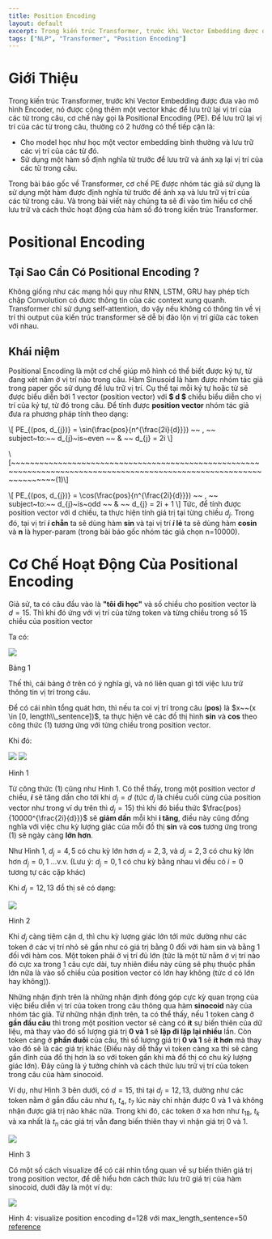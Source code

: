 ```yaml
---
title: Position Encoding
layout: default
excerpt: Trong kiến trúc Transformer, trước khi Vector Embedding được đưa vào mô hình Encoder, nó được cộng thêm một vector khác để lưu trữ lại vị trí của các từ trong câu, cơ chế này gọi là Positional Encoding (PE) ...
tags: ["NLP", "Transformer", "Position Encoding"]
---
```


# Giới Thiệu

Trong kiến trúc Transformer, trước khi Vector Embedding được đưa vào mô hình Encoder, nó được cộng thêm một vector khác để lưu trữ lại vị trí của các từ trong câu, cơ chế này gọi là Positional Encoding (PE). Để lưu trữ lại vị trí của các từ trong câu, thường có 2 hướng có thể tiếp cận là:

* Cho model học như học một vector embedding bình thường và lưu trữ các vị trí của các từ đó.
* Sử dụng một hàm số định nghĩa từ trước để lưu trữ và ánh xạ lại vị trí của các từ trong câu.

Trong bài báo gốc về Transformer, cơ chế PE được nhóm tác giả sử dụng là sử dụng một hàm được định nghĩa từ trước để ánh xạ và lưu trữ vị trí của các từ trong câu. Và trong bài viết này chúng ta sẽ đi vào tìm hiểu cơ chế lưu trữ và cách thức hoạt động của hàm số đó trong kiến trúc Transformer.

# Positional Encoding

## Tại Sao Cần Có Positional Encoding ?

Không giống như các mạng hồi quy như RNN, LSTM, GRU hay phép tích chập Convolution có đươc thông tin của các context xung quanh. Transformer chỉ sử dụng self-attention, do vậy nếu không có thông tin về vị trí thì output của kiến trúc transformer sẽ dễ bị đảo lộn vị trí giữa các token với nhau.

## Khái niệm

Positional Encoding là một cơ chế giúp mô hình có thể biết được ký tự, từ đang xét nằm ở vị trí nào trong câu. Hàm Sinusoid là hàm được nhóm tác giả trong paper gốc sử dụng để lưu trữ vị trí.
Cụ thể tại mỗi ký tự hoặc từ sẽ được biểu diễn bởi 1 vector (position vector) với **$ d $** chiều biểu diễn cho vị trí của ký tự, từ đó trong câu.
Để tính được **position vector** nhóm tác giả đưa ra phương pháp tính theo dạng:

\\[ PE_{(pos, d_{j})} = \sin(\frac{pos}{n^{\frac{2i}{d}}}) ~~ , ~~ subject~to:~~ d_{j}~is~even ~~ \& ~~ d_{j} = 2i \\]

\\[~~~~~~~~~~~~~~~~~~~~~~~~~~~~~~~~~~~~~~~~~~~~~~~~~~~~~~~~~~~~~~~~~~~~~~~~~~~~~~~~~~~~~~~~~~~~~~~~~~~~~~~~~~~~~~~~~~~~~(1)\\]

\\[ PE_{(pos, d_{j})} = \cos(\frac{pos}{n^{\frac{2i}{d}}}) ~~ , ~~ subject~to:~~ d_{j}~is~odd ~~ \& ~~ d_{j} = 2i + 1 \\]
Tức, để tính được position vector với d chiều, ta thực hiện tính giá trị tại từng chiều $d_{j}$. Trong đó, tại vị trí **$i$ chẵn** ta sẽ dùng hàm **sin** và tại vị trí **$i$ lẻ** ta sẽ dùng hàm **cosin** và **n** là hyper-param (trong bài báo gốc nhóm tác giả chọn n=10000).

# Cơ Chế Hoạt Động Của Positional Encoding

Giả sử, ta có câu đầu vào là **"tôi đi học"** và số chiều cho position vector là $d = 15$. Thì khi đó ứng với vị trí của từng token và từng chiều trong số 15 chiều của position vector

Ta có:

<img src="Assets/Pictures/Transformer/PositionalEncoding/position_matrix.png"/>
<p>Bảng 1</p>

Thế thì, cái bảng ở trên có ý nghĩa gì, và nó liên quan gì tới việc lưu trữ thông tin vị trí trong câu.

Để có cái nhìn tổng quát hơn, thì nếu ta coi vị trí trong câu (**pos**) là $x~~(x \in [0, length\\_sentence])$, ta thực hiện vẽ các đồ thị hình **sin** và **cos** theo công thức (1) tương ứng với từng chiều trong position vector.

Khi đó:

<img src="Assets/Pictures/Transformer/PositionalEncoding/visualize_detail/viewdetail_1.png"/>
<img src="Assets/Pictures/Transformer/PositionalEncoding/visualize_detail/viewdetail_2.png"/>
<p>Hình 1</p>


Từ công thức (1) cũng như Hình 1. Có thể thấy, trong một position vector $d$ chiều, **$i$** sẽ tăng dần cho tới khi $d_{j} = d$ (tức $d_{j}$ là chiều cuối cùng của position vector như trong ví dụ trên thì $d_{j} = 15$) thì khi đó biểu thức $\frac{pos}{10000^{\frac{2i}{d}}}$ sẽ **giảm dần** mỗi khi **i tăng**, điều này cũng đồng nghĩa với việc chu kỳ lượng giác của mỗi đồ thị **sin** và **cos** tương ứng trong (1) sẽ ngày càng **lớn hơn**.

Như Hình 1, $d_{j} = 4,5$ có chu kỳ lớn hơn $d_{j} = 2,3$, và $d_{j} = 2,3$ có chu kỳ lớn hơn $d_{j} = 0,1$ ...v.v. (Lưu ý: $d_{j} = 0,1$ có chu kỳ bằng nhau vì đều có $i = 0$ tương tự các cặp khác)

Khi $d_{j} = 12,13$ đồ thị sẽ có dạng:

<img src="Assets/Pictures/Transformer/PositionalEncoding/visualize_detail/viewdetail_4.png">
<p>Hình 2</p>

Khi $d_{j}$ càng tiệm cận d, thì chu kỳ lượng giác lớn tới mức dường như các token ở các vị trí nhỏ sẽ gần như có giá trị bằng 0 đối với hàm sin và bằng 1 đối với hàm cos. Một token phải ở vị trí đủ lớn (tức là một từ nằm ở vị trí nào đó cực xa trong 1 câu cực dài, tuy nhiên điều này cũng sẽ phụ thuộc phần lớn nữa là vào số chiều của position vector có lớn hay không (tức d có lớn hay không)).

Những nhận định trên là những nhận định đóng góp cực kỳ quan trọng của việc biểu diễn vị trí của token trong câu thông qua hàm **sinocoid** này của nhóm tác giả. Từ những nhận định trên, ta có thể thấy, nếu 1 token càng ở **gần đầu câu** thì trong một position vector sẽ càng có **ít** sự biến thiên của dữ liệu, mà thay vào đó số lượng giá trị **0 và 1** sẽ **lặp đi lặp lại nhiều** lần. Còn token càng ở **phần đuôi** của câu, thì số lượng giá trị **0 và 1** sẽ **ít hơn** mà thay vào đó sẽ là các giá trị khác (Điều này dễ thấy vì token càng xa thì sẽ càng gần đỉnh của đồ thị hơn là so với token gần khi mà đồ thị có chu kỳ lượng giác lớn). Đây cũng là ý tưởng chính và cách thức lưu trữ vị trí của token trong câu của hàm sinocoid.

Ví dụ, như Hình 3 bên dưới, có $d = 15$, thì tại $d_{j} = 12, 13$, dường như các token nằm ở gần đầu câu như $t_{1},\ t_{4},\ t_{7}$ lúc này chỉ nhận được 0 và 1 và không nhận được giá trị nào khác nữa. Trong khi đó, các token ở xa hơn như $t_{18},\ t_{k}$ và xa nhất là $t_{n}$ các giá trị vẫn đang biến thiên thay vì nhận giá trị 0 và 1.

<img src="Assets/Pictures/Transformer/PositionalEncoding/visualize_detail/viewdetail_5.png"/>
<p>Hình 3</p>

Có một số cách visualize để có cái nhìn tổng quan về sự biến thiên giá trị trong position vector, để dễ hiểu hơn cách thức lưu trữ giá trị của hàm sinocoid, dưới đây là một ví dụ:

<img src="Assets/Pictures/Transformer/PositionalEncoding/overview_PE.png"/>
<p>Hình 4: visualize position encoding d=128 với max_length_sentence=50 <a href="https://kazemnejad.com/blog/transformer_architecture_positional_encoding/">reference</a></p>

